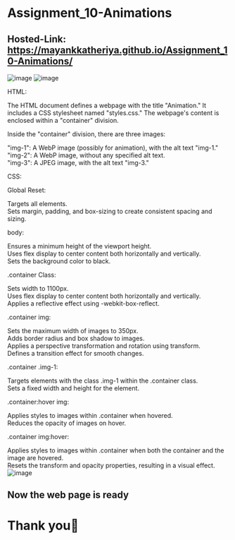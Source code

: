 # Assignment_10-Animations
## Hosted-Link: https://mayankkatheriya.github.io/Assignment_10-Animations/
![image](https://github.com/Mayankkatheriya/Assignment_10-Animations/assets/128832286/2ffb68e1-9b18-4837-b32f-385e3ebaf743)
![image](https://github.com/Mayankkatheriya/Assignment_10-Animations/assets/128832286/5cfacf55-f300-404d-9828-a68ff09e3639)

HTML:

The HTML document defines a webpage with the title "Animation." It includes a CSS stylesheet named "styles.css." The webpage's content is enclosed within a "container" division.

Inside the "container" division, there are three images:

"img-1": A WebP image (possibly for animation), with the alt text "img-1."\
"img-2": A WebP image, without any specified alt text.\
"img-3": A JPEG image, with the alt text "img-3."

CSS:

Global Reset:

Targets all elements.\
Sets margin, padding, and box-sizing to create consistent spacing and sizing.

body:

Ensures a minimum height of the viewport height.\
Uses flex display to center content both horizontally and vertically.\
Sets the background color to black.

.container Class:

Sets width to 1100px.\
Uses flex display to center content both horizontally and vertically.\
Applies a reflective effect using -webkit-box-reflect.

.container img:

Sets the maximum width of images to 350px.\
Adds border radius and box shadow to images.\
Applies a perspective transformation and rotation using transform.\
Defines a transition effect for smooth changes.

.container .img-1:

Targets elements with the class .img-1 within the .container class.\
Sets a fixed width and height for the element.

.container:hover img:

Applies styles to images within .container when hovered.\
Reduces the opacity of images on hover.

.container img:hover:

Applies styles to images within .container when both the container and the image are hovered.\
Resets the transform and opacity properties, resulting in a visual effect.\
![image](https://github.com/Mayankkatheriya/Assignment_10-Animations/assets/128832286/54e68f3e-1d66-4210-8fbe-7a87ff159a46)

## Now the web page is ready
# Thank you🤗
